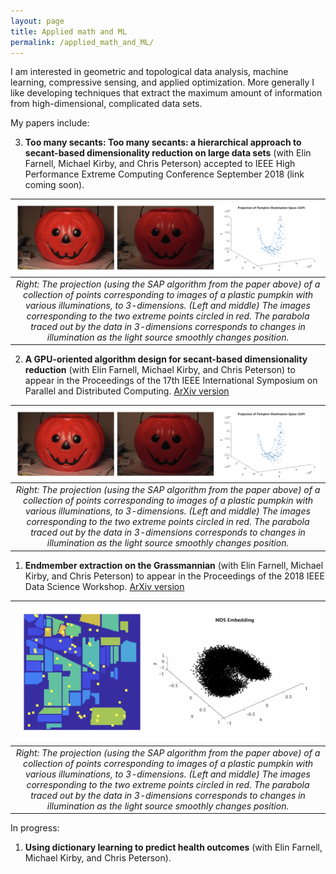 ```yaml
---
layout: page
title: Applied math and ML
permalink: /applied_math_and_ML/
---
```


I am interested in geometric and topological data analysis, machine learning, compressive sensing, and applied optimization. More generally I like developing techniques that extract the maximum amount of information from high-dimensional, complicated data sets. 

My papers include:

3. **Too many secants: Too many secants: a hierarchical approach to secant-based dimensionality reduction on large data sets** (with Elin Farnell, Michael Kirby, and Chris Peterson) accepted to IEEE High Performance Extreme Computing Conference September 2018 (link coming soon).

| ![pumpkin illumination pictures and their projection](double_pumpkin_projection.png) |
|:--:|
| *Right: The projection (using the SAP algorithm from the paper above) of a collection of points corresponding to images of a plastic pumpkin with various illuminations, to 3-dimensions. (Left and middle) The images corresponding to the two extreme points circled in red. The parabola traced out by the data in 3-dimensions corresponds to changes in illumination as the light source smoothly changes position.* | 


2. **A GPU-oriented algorithm design for secant-based dimensionality reduction** (with Elin Farnell, Michael Kirby, and Chris Peterson) to appear in the Proceedings of the 17th IEEE International Symposium on Parallel and Distributed Computing. [ArXiv version](https://arxiv.org/abs/1807.03425)

| ![pumpkin illumination pictures and their projection](double_pumpkin_projection.png) |
|:--:|
| *Right: The projection (using the SAP algorithm from the paper above) of a collection of points corresponding to images of a plastic pumpkin with various illuminations, to 3-dimensions. (Left and middle) The images corresponding to the two extreme points circled in red. The parabola traced out by the data in 3-dimensions corresponds to changes in illumination as the light source smoothly changes position.* | 

1. **Endmember extraction on the Grassmannian** (with Elin Farnell, Michael Kirby, and Chris Peterson) to appear in the Proceedings of the 2018 IEEE Data Science Workshop. [ArXiv version](https://arxiv.org/abs/1807.01401)

| ![](IP_Grassmannian_embedding.png) |
|:--:|
| *Right: The projection (using the SAP algorithm from the paper above) of a collection of points corresponding to images of a plastic pumpkin with various illuminations, to 3-dimensions. (Left and middle) The images corresponding to the two extreme points circled in red. The parabola traced out by the data in 3-dimensions corresponds to changes in illumination as the light source smoothly changes position.* | 


In progress:

1. **Using dictionary learning to predict health outcomes** (with Elin Farnell, Michael Kirby, and Chris Peterson).
